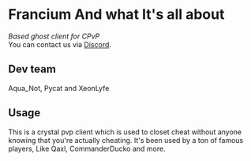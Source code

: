 # Francium And what It's all about

*Based ghost client for CPvP*   
You can contact us via [Discord](https://discord.gg/franciumcf).

## Dev team
Aqua_Not, Pycat and XeonLyfe

## Usage

This is a crystal pvp client which is used to closet cheat without anyone knowing that you're actually cheating.
It's been used by a ton of famous players, Like Qaxl, CommanderDucko and more.
